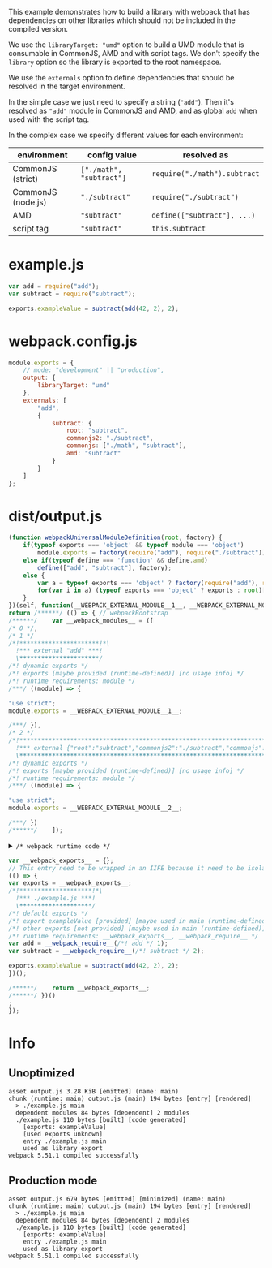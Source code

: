 This example demonstrates how to build a library with webpack that has dependencies on other libraries which should not be included in the compiled version.

We use the `libraryTarget: "umd"` option to build a UMD module that is consumable in CommonJS, AMD and with script tags. We don't specify the `library` option so the library is exported to the root namespace.

We use the `externals` option to define dependencies that should be resolved in the target environment.

In the simple case we just need to specify a string (`"add"`). Then it's resolved as `"add"` module in CommonJS and AMD, and as global `add` when used with the script tag.

In the complex case we specify different values for each environment:

| environment        | config value             | resolved as                  |
| ------------------ | ------------------------ | ---------------------------- |
| CommonJS (strict)  | `["./math", "subtract"]` | `require("./math").subtract` |
| CommonJS (node.js) | `"./subtract"`           | `require("./subtract")`      |
| AMD                | `"subtract"`             | `define(["subtract"], ...)`  |
| script tag         | `"subtract"`             | `this.subtract`              |

# example.js

```javascript
var add = require("add");
var subtract = require("subtract");

exports.exampleValue = subtract(add(42, 2), 2);
```

# webpack.config.js

```javascript
module.exports = {
	// mode: "development" || "production",
	output: {
		libraryTarget: "umd"
	},
	externals: [
		"add",
		{
			subtract: {
				root: "subtract",
				commonjs2: "./subtract",
				commonjs: ["./math", "subtract"],
				amd: "subtract"
			}
		}
	]
};
```

# dist/output.js

```javascript
(function webpackUniversalModuleDefinition(root, factory) {
	if(typeof exports === 'object' && typeof module === 'object')
		module.exports = factory(require("add"), require("./subtract"));
	else if(typeof define === 'function' && define.amd)
		define(["add", "subtract"], factory);
	else {
		var a = typeof exports === 'object' ? factory(require("add"), require("./math")["subtract"]) : factory(root["add"], root["subtract"]);
		for(var i in a) (typeof exports === 'object' ? exports : root)[i] = a[i];
	}
})(self, function(__WEBPACK_EXTERNAL_MODULE__1__, __WEBPACK_EXTERNAL_MODULE__2__) {
return /******/ (() => { // webpackBootstrap
/******/ 	var __webpack_modules__ = ([
/* 0 */,
/* 1 */
/*!**********************!*\
  !*** external "add" ***!
  \**********************/
/*! dynamic exports */
/*! exports [maybe provided (runtime-defined)] [no usage info] */
/*! runtime requirements: module */
/***/ ((module) => {

"use strict";
module.exports = __WEBPACK_EXTERNAL_MODULE__1__;

/***/ }),
/* 2 */
/*!***************************************************************************************************************!*\
  !*** external {"root":"subtract","commonjs2":"./subtract","commonjs":["./math","subtract"],"amd":"subtract"} ***!
  \***************************************************************************************************************/
/*! dynamic exports */
/*! exports [maybe provided (runtime-defined)] [no usage info] */
/*! runtime requirements: module */
/***/ ((module) => {

"use strict";
module.exports = __WEBPACK_EXTERNAL_MODULE__2__;

/***/ })
/******/ 	]);
```

<details><summary><code>/* webpack runtime code */</code></summary>

``` js
/************************************************************************/
/******/ 	// The module cache
/******/ 	var __webpack_module_cache__ = {};
/******/ 	
/******/ 	// The require function
/******/ 	function __webpack_require__(moduleId) {
/******/ 		// Check if module is in cache
/******/ 		var cachedModule = __webpack_module_cache__[moduleId];
/******/ 		if (cachedModule !== undefined) {
/******/ 			return cachedModule.exports;
/******/ 		}
/******/ 		// Create a new module (and put it into the cache)
/******/ 		var module = __webpack_module_cache__[moduleId] = {
/******/ 			// no module.id needed
/******/ 			// no module.loaded needed
/******/ 			exports: {}
/******/ 		};
/******/ 	
/******/ 		// Execute the module function
/******/ 		__webpack_modules__[moduleId](module, module.exports, __webpack_require__);
/******/ 	
/******/ 		// Return the exports of the module
/******/ 		return module.exports;
/******/ 	}
/******/ 	
/************************************************************************/
```

</details>

``` js
var __webpack_exports__ = {};
// This entry need to be wrapped in an IIFE because it need to be isolated against other modules in the chunk.
(() => {
var exports = __webpack_exports__;
/*!********************!*\
  !*** ./example.js ***!
  \********************/
/*! default exports */
/*! export exampleValue [provided] [maybe used in main (runtime-defined)] [usage prevents renaming] */
/*! other exports [not provided] [maybe used in main (runtime-defined)] */
/*! runtime requirements: __webpack_exports__, __webpack_require__ */
var add = __webpack_require__(/*! add */ 1);
var subtract = __webpack_require__(/*! subtract */ 2);

exports.exampleValue = subtract(add(42, 2), 2);
})();

/******/ 	return __webpack_exports__;
/******/ })()
;
});
```

# Info

## Unoptimized

```
asset output.js 3.28 KiB [emitted] (name: main)
chunk (runtime: main) output.js (main) 194 bytes [entry] [rendered]
  > ./example.js main
  dependent modules 84 bytes [dependent] 2 modules
  ./example.js 110 bytes [built] [code generated]
    [exports: exampleValue]
    [used exports unknown]
    entry ./example.js main
    used as library export
webpack 5.51.1 compiled successfully
```

## Production mode

```
asset output.js 679 bytes [emitted] [minimized] (name: main)
chunk (runtime: main) output.js (main) 194 bytes [entry] [rendered]
  > ./example.js main
  dependent modules 84 bytes [dependent] 2 modules
  ./example.js 110 bytes [built] [code generated]
    [exports: exampleValue]
    entry ./example.js main
    used as library export
webpack 5.51.1 compiled successfully
```
